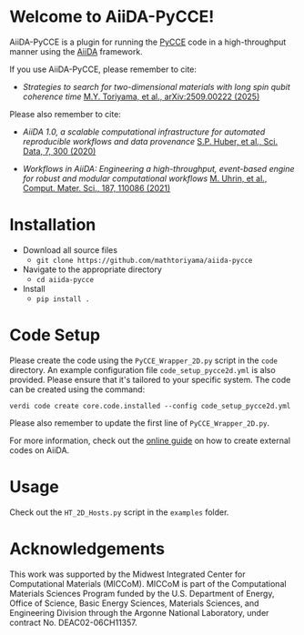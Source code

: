 Welcome to AiiDA-PyCCE!
=======================

AiiDA-PyCCE is a plugin for running the [PyCCE](https://pycce.readthedocs.io/en/latest/) code in a high-throughput manner using the [AiiDA](https://www.aiida.net/) framework.

If you use AiiDA-PyCCE, please remember to cite:

- *Strategies to search for two-dimensional materials with long spin qubit coherence time*
[M.Y. Toriyama, et al., arXiv:2509.00222 (2025)](https://arxiv.org/abs/2509.00222)

Please also remember to cite:

- *AiiDA 1.0, a scalable computational infrastructure for automated reproducible workflows and data provenance*
    [S.P. Huber, et al., Sci. Data, 7, 300 (2020)](https://www.nature.com/articles/s41597-020-00638-4)

- *Workflows in AiiDA: Engineering a high-throughput, event-based engine for robust and modular computational workflows*
    [M. Uhrin, et al., Comput. Mater. Sci., 187, 110086 (2021)](https://www.sciencedirect.com/science/article/pii/S0927025620305772?via%3Dihub)


Installation
============
- Download all source files
    - `git clone https://github.com/mathtoriyama/aiida-pycce`
- Navigate to the appropriate directory
    - `cd aiida-pycce`
- Install
    - `pip install .`


Code Setup
==========
Please create the code using the `PyCCE_Wrapper_2D.py` script in the `code` directory. An example configuration file `code_setup_pycce2d.yml` is also provided. Please ensure that it's tailored to your specific system. The code can be created using the command:

    verdi code create core.code.installed --config code_setup_pycce2d.yml

Please also remember to update the first line of `PyCCE_Wrapper_2D.py`.

For more information, check out the [online guide](https://aiida.readthedocs.io/projects/aiida-core/en/stable/howto/run_codes.html#how-to-create-a-code) on how to create external codes on AiiDA.


Usage
=====
Check out the `HT_2D_Hosts.py` script in the `examples` folder.


Acknowledgements
================
This work was supported by the Midwest Integrated Center for Computational Materials (MICCoM). MICCoM is part of the Computational Materials Sciences Program funded by the U.S. Department of Energy, Office of Science, Basic Energy Sciences, Materials Sciences, and Engineering Division through the Argonne National Laboratory, under contract No. DEAC02-06CH11357.


